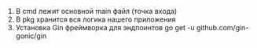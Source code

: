 1. В cmd лежит основной main файл (точка входа)
2. В pkg хранится вся логика нашего приложения
3. Установка Gin фреймворка для эндпоинтов
   go get -u github.com/gin-gonic/gin
